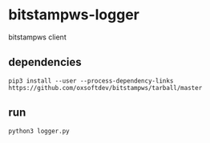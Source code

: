 # bitstampws-logger
bitstampws client


## dependencies
```
pip3 install --user --process-dependency-links https://github.com/oxsoftdev/bitstampws/tarball/master
```

## run
```
python3 logger.py
```

